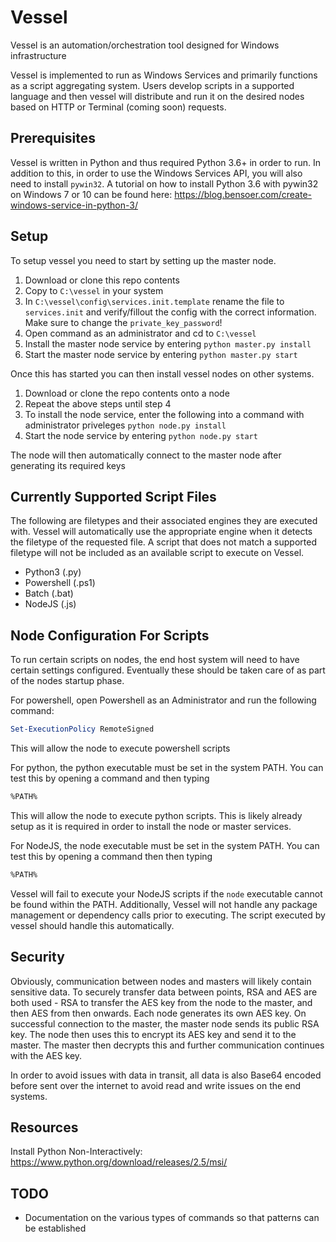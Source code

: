 # Vessel
Vessel is an automation/orchestration tool designed for Windows infrastructure

Vessel is implemented to run as Windows Services and primarily functions as a script aggregating system. Users
develop scripts in a supported language and then vessel will distribute and run it on the desired nodes based on
HTTP or Terminal (coming soon) requests.

## Prerequisites
Vessel is written in Python and thus required Python 3.6+ in order to run. In addition to this, in order to use the
Windows Services API, you will also need to install `pywin32`. A tutorial on how to install Python 3.6 with pywin32
on Windows 7 or 10 can be found here: https://blog.bensoer.com/create-windows-service-in-python-3/

## Setup

To setup vessel you need to start by setting up the master node.
1) Download or clone this repo contents
2) Copy to `C:\vessel` in your system
3) In `C:\vessel\config\services.init.template` rename the file to `services.init` and verify/fillout the config with
the correct information. Make sure to change the `private_key_password`!
4) Open command as an administrator and cd to `C:\vessel`
5) Install the master node service by entering `python master.py install`
6) Start the master node service by entering `python master.py start`

Once this has started you can then install vessel nodes on other systems.
1) Download or clone the repo contents onto a node
2) Repeat the above steps until step 4
3) To install the node service, enter the following into a command with administrator priveleges `python node.py install`
4) Start the node service by entering `python node.py start`

The node will then automatically connect to the master node after generating its required keys

## Currently Supported Script Files
The following are filetypes and their associated engines they are executed with. Vessel will automatically use the 
appropriate engine when it detects the filetype of the requested file. A script that does not match a supported filetype
will not be included as an available script to execute on Vessel.

* Python3 (.py)
* Powershell (.ps1)
* Batch (.bat)
* NodeJS (.js)

## Node Configuration For Scripts
To run certain scripts on nodes, the end host system will need to have certain settings configured. Eventually
these should be taken care of as part of the nodes startup phase.

For powershell, open Powershell as an Administrator and run the following command:
```ps1
Set-ExecutionPolicy RemoteSigned
```
This will allow the node to execute powershell scripts

For python, the python executable must be set in the system PATH. You can test this by opening a command and then
typing
```bash
%PATH%
```
This will allow the node to execute python scripts. This is likely already setup as it is required in order to install
the node or master services.

For NodeJS, the node executable must be set in the system PATH. You can test this by opening a command then then typing
```bash
%PATH%
```
Vessel will fail to execute your NodeJS scripts if the `node` executable cannot be found within the PATH. Additionally,
Vessel will not handle any package management or dependency calls prior to executing. The script executed by vessel should
handle this automatically.


## Security
Obviously, communication between nodes and masters will likely contain sensitive data. To securely transfer data
between points, RSA and AES are both used - RSA to transfer the AES key from the node to the master, and then AES from
then onwards. Each node generates its own AES key. On successful connection to the master, the master node sends its
public RSA key. The node then uses this to encrypt its AES key and send it to the master. The master then decrypts this
and further communication continues with the AES key.

In order to avoid issues with data in transit, all data is also Base64 encoded before sent over the internet to avoid
read and write issues on the end systems.


## Resources
Install Python Non-Interactively:
https://www.python.org/download/releases/2.5/msi/

## TODO
- Documentation on the various types of commands so that patterns can be established